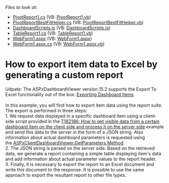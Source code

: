 <!-- default file list -->
*Files to look at*:

* [PivotReport1.cs](./CS/WebDashboard_CustomExport/PivotReport1.cs) (VB: [PivotReport1.vb](./VB/WebDashboard_CustomExport/PivotReport1.vb))
* [PivotReportBestFitHelper.cs](./CS/WebDashboard_CustomExport/PivotReportBestFitHelper.cs) (VB: [PivotReportBestFitHelper.vb](./VB/WebDashboard_CustomExport/PivotReportBestFitHelper.vb))
* [DashboardScripts.js](./CS/WebDashboard_CustomExport/Scripts/DashboardScripts.js) (VB: [DashboardScripts.js](./VB/WebDashboard_CustomExport/Scripts/DashboardScripts.js))
* [TableReport1.cs](./CS/WebDashboard_CustomExport/TableReport1.cs) (VB: [TableReport1.vb](./VB/WebDashboard_CustomExport/TableReport1.vb))
* [WebForm1.aspx](./CS/WebDashboard_CustomExport/WebForm1.aspx) (VB: [WebForm1.aspx](./VB/WebDashboard_CustomExport/WebForm1.aspx))
* [WebForm1.aspx.cs](./CS/WebDashboard_CustomExport/WebForm1.aspx.cs) (VB: [WebForm1.aspx.vb](./VB/WebDashboard_CustomExport/WebForm1.aspx.vb))
<!-- default file list end -->
# How to export item data to Excel by generating a custom report


<p>Udpate: The ASPxDashboardViewer version 15.2 supports the Export To Excel functionality out of the box: <a href="https://documentation.devexpress.com/#Dashboard/CustomDocument15183">Exporting Dashboard Items</a><br><br>In this example, you will find how to export item data using the report suite. The export is performed in three steps:<br>1. We request data displayed in a specific dashboard item using a client-side script provided in the <a href="https://www.devexpress.com/Support/Center/p/T182186">T182186: How to get visible data from a certain dashboard item on the client side and process it on the server side</a> example and send this data to the server in the form of a JSON string. Also information about actual dashboard parameters is requested using the <a href="https://documentation.devexpress.com/#Dashboard/DevExpressDashboardWebScriptsASPxClientDashboardViewer_GetParameterstopic">ASPxClientDashboardViewer.GetParameters Method</a>.<br>2. The JSON string is parsed on the server side. Based on the retrieved data, we generate a report containing a simple table displaying item's data and add information about actual parameter values to the report header. <br>3. Finally, it is necessary to export the report to an Excel document and write this document to the response. It is possible to use the same approach to export the resultant report to other file types. </p>

<br/>


